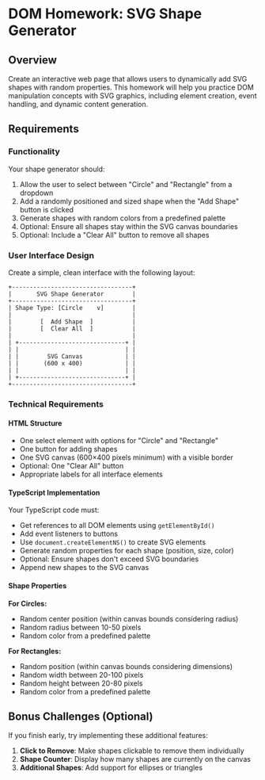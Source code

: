# DOM Homework: SVG Shape Generator

## Overview

Create an interactive web page that allows users to dynamically add SVG shapes with random properties. This homework will help you practice DOM manipulation concepts with SVG graphics, including element creation, event handling, and dynamic content generation.

## Requirements

### Functionality

Your shape generator should:

1. Allow the user to select between "Circle" and "Rectangle" from a dropdown
2. Add a randomly positioned and sized shape when the "Add Shape" button is clicked
3. Generate shapes with random colors from a predefined palette
4. Optional: Ensure all shapes stay within the SVG canvas boundaries
5. Optional: Include a "Clear All" button to remove all shapes

### User Interface Design

Create a simple, clean interface with the following layout:

```
+----------------------------------+
|       SVG Shape Generator        |
+----------------------------------+
| Shape Type: [Circle    v]        |
|                                  |
|        [  Add Shape  ]           |
|        [  Clear All  ]           |
|                                  |
| +------------------------------+ |
| |                              | |
| |        SVG Canvas            | |
| |       (600 x 400)            | |
| |                              | |
| +------------------------------+ |
+----------------------------------+
```

### Technical Requirements

#### HTML Structure

- One select element with options for "Circle" and "Rectangle"
- One button for adding shapes
- One SVG canvas (600×400 pixels minimum) with a visible border
- Optional: One "Clear All" button
- Appropriate labels for all interface elements

#### TypeScript Implementation

Your TypeScript code must:

- Get references to all DOM elements using `getElementById()`
- Add event listeners to buttons
- Use `document.createElementNS()` to create SVG elements
- Generate random properties for each shape (position, size, color)
- Optional: Ensure shapes don't exceed SVG boundaries
- Append new shapes to the SVG canvas

#### Shape Properties

**For Circles:**

- Random center position (within canvas bounds considering radius)
- Random radius between 10-50 pixels
- Random color from a predefined palette

**For Rectangles:**

- Random position (within canvas bounds considering dimensions)
- Random width between 20-100 pixels
- Random height between 20-80 pixels
- Random color from a predefined palette

## Bonus Challenges (Optional)

If you finish early, try implementing these additional features:
1. **Click to Remove**: Make shapes clickable to remove them individually
2. **Shape Counter**: Display how many shapes are currently on the canvas
3. **Additional Shapes**: Add support for ellipses or triangles